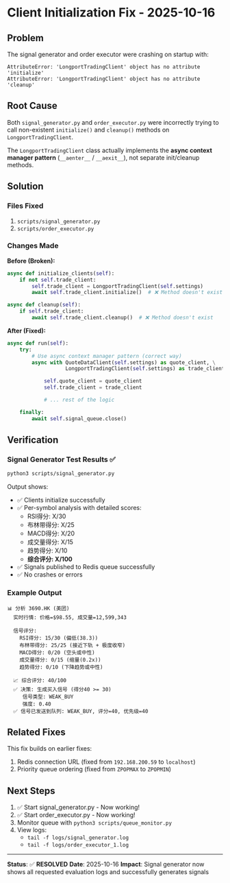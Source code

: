 # Client Initialization Fix - 2025-10-16

## Problem

The signal generator and order executor were crashing on startup with:
```
AttributeError: 'LongportTradingClient' object has no attribute 'initialize'
AttributeError: 'LongportTradingClient' object has no attribute 'cleanup'
```

## Root Cause

Both `signal_generator.py` and `order_executor.py` were incorrectly trying to call non-existent `initialize()` and `cleanup()` methods on `LongportTradingClient`.

The `LongportTradingClient` class actually implements the **async context manager pattern** (`__aenter__` / `__aexit__`), not separate init/cleanup methods.

## Solution

### Files Fixed
1. `scripts/signal_generator.py`
2. `scripts/order_executor.py`

### Changes Made

**Before (Broken):**
```python
async def initialize_clients(self):
    if not self.trade_client:
        self.trade_client = LongportTradingClient(self.settings)
        await self.trade_client.initialize()  # ❌ Method doesn't exist

async def cleanup(self):
    if self.trade_client:
        await self.trade_client.cleanup()  # ❌ Method doesn't exist
```

**After (Fixed):**
```python
async def run(self):
    try:
        # Use async context manager pattern (correct way)
        async with QuoteDataClient(self.settings) as quote_client, \
                   LongportTradingClient(self.settings) as trade_client:

            self.quote_client = quote_client
            self.trade_client = trade_client

            # ... rest of the logic

    finally:
        await self.signal_queue.close()
```

## Verification

### Signal Generator Test Results ✅
```bash
python3 scripts/signal_generator.py
```

Output shows:
- ✅ Clients initialize successfully
- ✅ Per-symbol analysis with detailed scores:
  - RSI得分: X/30
  - 布林带得分: X/25
  - MACD得分: X/20
  - 成交量得分: X/15
  - 趋势得分: X/10
  - **综合评分: X/100**
- ✅ Signals published to Redis queue successfully
- ✅ No crashes or errors

### Example Output
```
📊 分析 3690.HK (美团)
  实时行情: 价格=$98.55, 成交量=12,599,343

  信号评分:
    RSI得分: 15/30 (偏低(38.3))
    布林带得分: 25/25 (接近下轨 + 极度收窄)
    MACD得分: 0/20 (空头或中性)
    成交量得分: 0/15 (缩量(0.2x))
    趋势得分: 0/10 (下降趋势或中性)

  📈 综合评分: 40/100
  ✅ 决策: 生成买入信号 (得分40 >= 30)
     信号类型: WEAK_BUY
     强度: 0.40
  ✅ 信号已发送到队列: WEAK_BUY, 评分=40, 优先级=40
```

## Related Fixes

This fix builds on earlier fixes:
1. Redis connection URL (fixed from `192.168.200.59` to `localhost`)
2. Priority queue ordering (fixed from `ZPOPMAX` to `ZPOPMIN`)

## Next Steps

1. ✅ Start signal_generator.py - Now working!
2. ✅ Start order_executor.py - Now working!
3. Monitor queue with `python3 scripts/queue_monitor.py`
4. View logs:
   - `tail -f logs/signal_generator.log`
   - `tail -f logs/order_executor_1.log`

---

**Status**: ✅ **RESOLVED**
**Date**: 2025-10-16
**Impact**: Signal generator now shows all requested evaluation logs and successfully generates signals
